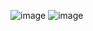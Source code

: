 ![image](https://github.com/user-attachments/assets/6a25fc15-b8bb-4f88-bb32-5d7caa64ad8b)
![image](https://github.com/user-attachments/assets/f8465f2e-5e21-437a-943d-e07b44b6f804)
